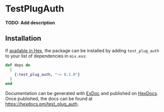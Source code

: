 # TestPlugAuth

**TODO: Add description**

## Installation

If [available in Hex](https://hex.pm/docs/publish), the package can be installed
by adding `test_plug_auth` to your list of dependencies in `mix.exs`:

```elixir
def deps do
  [
    {:test_plug_auth, "~> 0.1.0"}
  ]
end
```

Documentation can be generated with [ExDoc](https://github.com/elixir-lang/ex_doc)
and published on [HexDocs](https://hexdocs.pm). Once published, the docs can
be found at <https://hexdocs.pm/test_plug_auth>.

